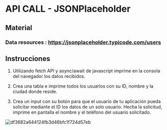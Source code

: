 # API CALL - JSONPlaceholder


## Material
### Data resources : https://jsonplaceholder.typicode.com/users


## Instrucciones
1) Utilizando fetch API y async/await de javascript imprime en la consola del navegador los datos recibidos.

2) Crea una tabla e imprime todos los usuarios con su ID, nombre y la ciudad donde reside.

3) Crea un input con su botón para que el usuario de tu aplicación pueda solicitar mediante el ID los datos de un solo usuario. Hecha la solicitud, imprime en pantalla el nombre y el teléfono del usuario solicitado.


![df3682a644124fb3d46bfc1f724d57eb](https://github.com/Miharu669/API-Call---JSONPlaceholder/assets/168824422/b9c0dd12-a1a2-4292-a6f8-4928b0402363)
